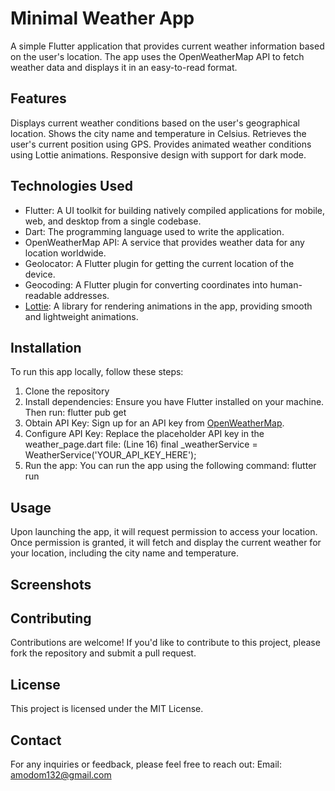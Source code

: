 # Minimal Weather App
A simple Flutter application that provides current weather information based on the user's location. The app uses the OpenWeatherMap API to fetch weather data and displays it in an easy-to-read format.

## Features
Displays current weather conditions based on the user's geographical location.
Shows the city name and temperature in Celsius.
Retrieves the user's current position using GPS.
Provides animated weather conditions using Lottie animations.
Responsive design with support for dark mode.

## Technologies Used
- Flutter: A UI toolkit for building natively compiled applications for mobile, web, and desktop from a single codebase.
- Dart: The programming language used to write the application.
- OpenWeatherMap API: A service that provides weather data for any location worldwide.
- Geolocator: A Flutter plugin for getting the current location of the device.
- Geocoding: A Flutter plugin for converting coordinates into human-readable addresses.
-  [Lottie](https://lottiefiles.com/): A library for rendering animations in the app, providing smooth and lightweight animations.


## Installation
To run this app locally, follow these steps:
1. Clone the repository
2. Install dependencies: Ensure you have Flutter installed on your machine. Then run: flutter pub get
3. Obtain API Key: Sign up for an API key from [OpenWeatherMap](https://openweathermap.org/).
4. Configure API Key:
   Replace the placeholder API key in the weather_page.dart file:
   (Line 16) final _weatherService = WeatherService('YOUR_API_KEY_HERE');
6. Run the app: You can run the app using the following command: flutter run


## Usage
Upon launching the app, it will request permission to access your location. Once permission is granted, it will fetch and display the current weather for your location, including the city name and temperature.

## Screenshots

## Contributing
Contributions are welcome! If you'd like to contribute to this project, please fork the repository and submit a pull request.

## License
This project is licensed under the MIT License.

## Contact
For any inquiries or feedback, please feel free to reach out:
Email: amodom132@gmail.com
